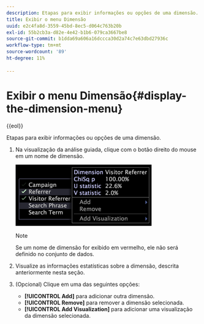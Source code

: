 ```yaml
---
description: Etapas para exibir informações ou opções de uma dimensão.
title: Exibir o menu Dimensão
uuid: e2c4fa8d-3559-45bd-8ec5-d064c763b20b
exl-id: 55b2cb3a-d82e-4e42-b1b6-079ca3667be8
source-git-commit: b1dda69a606a16dccca30d2a74c7e63dbd27936c
workflow-type: tm+mt
source-wordcount: '89'
ht-degree: 11%

---
```


# Exibir o menu Dimensão{#display-the-dimension-menu}

{{eol}}

Etapas para exibir informações ou opções de uma dimensão.

1. Na visualização da análise guiada, clique com o botão direito do mouse em um nome de dimensão.

   ![Informações da etapa](assets/mnu_GuidedAnalysis.png)

   >[!NOTE]
   >
   >Se um nome de dimensão for exibido em vermelho, ele não será definido no conjunto de dados.

1. Visualize as informações estatísticas sobre a dimensão, descrita anteriormente nesta seção.
1. (Opcional) Clique em uma das seguintes opções:

   * **[!UICONTROL Add]** para adicionar outra dimensão.
   * **[!UICONTROL Remove]** para remover a dimensão selecionada.
   * **[!UICONTROL Add Visualization]** para adicionar uma visualização da dimensão selecionada.

